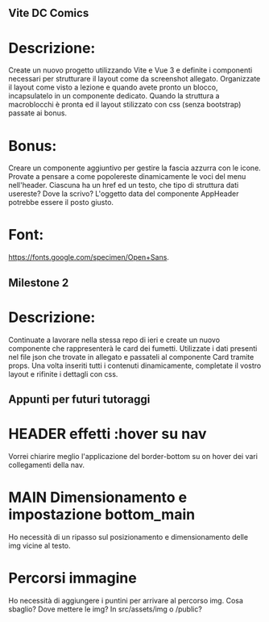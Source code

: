 ## Vite DC Comics

# Descrizione:

Create un nuovo progetto utilizzando Vite e Vue 3 e definite i componenti necessari per strutturare il layout come da screenshot allegato.
Organizzate il layout come visto a lezione e quando avete pronto un blocco, incapsulatelo in un componente dedicato.
Quando la struttura a macroblocchi è pronta ed il layout stilizzato con css (senza bootstrap) passate ai bonus.

# Bonus:

Creare un componente aggiuntivo per gestire la fascia azzurra con le icone.
Provate a pensare a come popolereste dinamicamente le voci del menu nell'header.
Ciascuna ha un href ed un testo, che tipo di struttura dati usereste? Dove la scrivo?
L'oggetto data del componente AppHeader potrebbe essere il posto giusto.

# Font:

https://fonts.google.com/specimen/Open+Sans.

## Milestone 2

# Descrizione:

Continuate a lavorare nella stessa repo di ieri e create un nuovo componente che rappresenterà le card dei fumetti.
Utilizzate i dati presenti nel file json che trovate in allegato e passateli al componente Card tramite props.
Una volta inseriti tutti i contenuti dinamicamente, completate il vostro layout e rifinite i dettagli con css.

## Appunti per futuri tutoraggi

# HEADER effetti :hover su nav

Vorrei chiarire meglio l'applicazione del border-bottom su on hover dei vari collegamenti della nav.

# MAIN Dimensionamento e impostazione bottom_main

Ho necessità di un ripasso sul posizionamento e dimensionamento delle img vicine al testo.

# Percorsi immagine

Ho necessità di aggiungere i puntini per arrivare al percorso img. Cosa sbaglio?
Dove mettere le img? In src/assets/img o /public?
